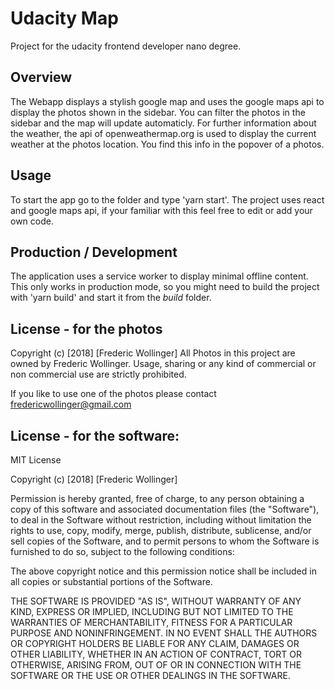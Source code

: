 # Udacity Map

Project for the udacity frontend developer nano degree. 

## Overview
The Webapp displays a stylish google map and uses the google maps api to display the photos shown in the sidebar. You can filter the photos in the sidebar and the map will update automaticly. 
For further information about the weather, the api of openweathermap.org is used to display the current weather at the photos location. You find this info in the popover of a photos. 

## Usage 
To start the app go to the folder and type 'yarn start'.
The project uses react and google maps api, if your familiar with this feel free to edit or add your own code. 

## Production / Development
The application uses a service worker to display minimal offline content. This only works in production mode, so you might need to build the project with 'yarn build' and start it from the _build_ folder.

## License - for the photos

Copyright (c) [2018] [Frederic Wollinger]
All Photos in this project are owned by Frederic Wollinger. Usage, sharing or any kind of commercial or non commercial use are strictly prohibited. 

If you like to use one of the photos please contact fredericwollinger@gmail.com

## License - for the software:
MIT License

Copyright (c) [2018] [Frederic Wollinger]

Permission is hereby granted, free of charge, to any person obtaining a copy
of this software and associated documentation files (the "Software"), to deal
in the Software without restriction, including without limitation the rights
to use, copy, modify, merge, publish, distribute, sublicense, and/or sell
copies of the Software, and to permit persons to whom the Software is
furnished to do so, subject to the following conditions:

The above copyright notice and this permission notice shall be included in all
copies or substantial portions of the Software.

THE SOFTWARE IS PROVIDED "AS IS", WITHOUT WARRANTY OF ANY KIND, EXPRESS OR
IMPLIED, INCLUDING BUT NOT LIMITED TO THE WARRANTIES OF MERCHANTABILITY,
FITNESS FOR A PARTICULAR PURPOSE AND NONINFRINGEMENT. IN NO EVENT SHALL THE
AUTHORS OR COPYRIGHT HOLDERS BE LIABLE FOR ANY CLAIM, DAMAGES OR OTHER
LIABILITY, WHETHER IN AN ACTION OF CONTRACT, TORT OR OTHERWISE, ARISING FROM,
OUT OF OR IN CONNECTION WITH THE SOFTWARE OR THE USE OR OTHER DEALINGS IN THE
SOFTWARE.